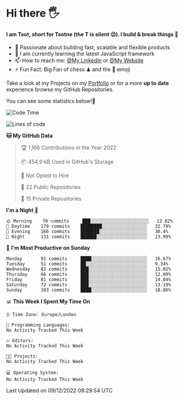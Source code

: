 # Hi there :raised_hand_with_fingers_splayed:
#### I am Tsot, short for Tsotne (the T is silent :wink:). I build & break things :space_invader:
- :telescope: Passionate about building fast, scalable and flexible products
- :seedling: I am currently learning the latest JavaScript framework 
- :mailbox: How to reach me: [@My LinkedIn](https://www.linkedin.com/in/tsotne-gvadzabia/) or [@My Website](https://tsotne.co.uk/contact)
- :zap: Fun Fact: Big Fan of chess ♟ and the 👾 emoji

Take a look at my Projects on my [Portfolio](https://tsotne.co.uk/) or for a more **up to date** experience browse my GitHub Repositories.

You can see some statistics below!:space_invader:
<!--START_SECTION:waka-->
![Code Time](http://img.shields.io/badge/Code%20Time-761%20hrs%202%20mins-blue)

![Lines of code](https://img.shields.io/badge/From%20Hello%20World%20I%27ve%20Written-650%20Thousand%20lines%20of%20code-blue)

**🐱 My GitHub Data** 

> 🏆 1,166 Contributions in the Year 2022
 > 
> 📦 454.9 kB Used in GitHub's Storage 
 > 
> 🚫 Not Opted to Hire
 > 
> 📜 22 Public Repositories 
 > 
> 🔑 15 Private Repositories  
 > 
**I'm a Night 🦉** 

```text
🌞 Morning    70 commits     ███░░░░░░░░░░░░░░░░░░░░░░   12.82% 
🌆 Daytime    179 commits    ████████░░░░░░░░░░░░░░░░░   32.78% 
🌃 Evening    166 commits    ███████░░░░░░░░░░░░░░░░░░   30.4% 
🌙 Night      131 commits    ██████░░░░░░░░░░░░░░░░░░░   23.99%

```
📅 **I'm Most Productive on Sunday** 

```text
Monday       91 commits     ████░░░░░░░░░░░░░░░░░░░░░   16.67% 
Tuesday      51 commits     ██░░░░░░░░░░░░░░░░░░░░░░░   9.34% 
Wednesday    82 commits     ███░░░░░░░░░░░░░░░░░░░░░░   15.02% 
Thursday     66 commits     ███░░░░░░░░░░░░░░░░░░░░░░   12.09% 
Friday       81 commits     ███░░░░░░░░░░░░░░░░░░░░░░   14.84% 
Saturday     72 commits     ███░░░░░░░░░░░░░░░░░░░░░░   13.19% 
Sunday       103 commits    ████░░░░░░░░░░░░░░░░░░░░░   18.86%

```


📊 **This Week I Spent My Time On** 

```text
⌚︎ Time Zone: Europe/London

💬 Programming Languages: 
No Activity Tracked This Week

🔥 Editors: 
No Activity Tracked This Week

🐱‍💻 Projects: 
No Activity Tracked This Week

💻 Operating System: 
No Activity Tracked This Week

```


 Last Updated on 09/12/2022 08:29:54 UTC
<!--END_SECTION:waka-->
